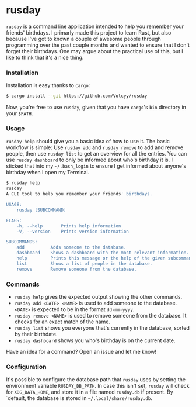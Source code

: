 # rusday
`rusday` is a command line application intended to help you remember your friends' birthdays.
I primarly made this project to learn Rust, but also because I've got to known a couple of awesome
people through programming over the past couple months and wanted to ensure that I don't forget their birthdays.
One may argue about the practical use of this, but I like to think that it's a nice thing.

### Installation
Installation is easy thanks to `cargo`:
```sh
$ cargo install --git https://github.com/Volcyy/rusday
```
Now, you're free to use `rusday`, given that you have `cargo`'s
`bin` directory in your `$PATH`.


### Usage
`rusday help` should give you a basic idea of how to use it.
The basic workflow is simple: Use `rusday add` and `rusday remove`
to add and remove people, then use `rusday list` to get an
overview for all the entries. You can use `rusday dashboard` to only
be informed about who's birthday it is. I sticked that into my `~/.bash_login`
to ensure I get informed about anyone's birthday when I open my Terminal.

```sh
$ rusday help
rusday
A CLI tool to help you remember your friends' birthdays.

USAGE:
    rusday [SUBCOMMAND]

FLAGS:
    -h, --help       Prints help information
    -V, --version    Prints version information

SUBCOMMANDS:
    add          Adds someone to the database.
    dashboard    Shows a dashboard with the most relevant information.
    help         Prints this message or the help of the given subcommand(s)
    list         Shows a list of people in the database.
    remove       Remove someone from the database.
```

### Commands
- `rusday help` gives the expected output showing the other commands.
- `rusday add <DATE> <NAME>` is used to add someone to the database.
`<DATE>` is expected to be in the format `dd-mm-yyyy`.
- `rusday remove <NAME>` is used to remove someone from the database.
It checks for an exact match of the name.
- `rusday list` shows you everyone that's currently in the database, sorted by their birthdate.
- `rusday dashboard` shows you who's birthday is on the current date.

Have an idea for a command? Open an issue and let me know!


### Configuration
It's possible to configure the database path that `rusday` uses by setting the
environment variable `RUSDAY_DB_PATH`. In case this isn't set, `rusday` will
check for `XDG_DATA_HOME`, and store it in a file named `rusday.db` if present.
By ´default, the database is stored in `~/.local/share/rusday.db`.
